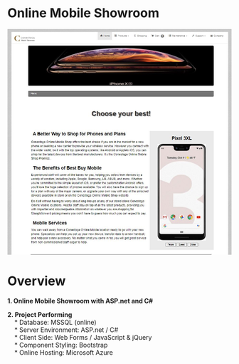 # Online Mobile Showroom

![Online Mobile Showroom](/documents/asp.net.JPG)

# Overview

**1. Online Mobile Showroom with ASP.net and C#**

**2. Project Performing**  
&nbsp; &nbsp; * Database:			        MSSQL (online) <br />
&nbsp; &nbsp; * Server Environment: 		ASP.net / C# <br />
&nbsp; &nbsp; * Client Side: 	    		Web Forms / JavaScript & jQuery <br />
&nbsp; &nbsp; * Component Styling:     		Bootstrap <br />
&nbsp; &nbsp; * Online Hosting: 			Microsoft Azure <br />

